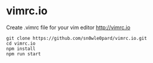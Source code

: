 # vimrc.io
Create .vimrc file for your vim editor http://vimrc.io

```
git clone https://github.com/sn0wle0pard/vimrc.io.git
cd vimrc.io
npm install
npm run start
```
